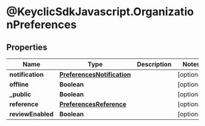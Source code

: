 # @KeyclicSdkJavascript.OrganizationPreferences

## Properties
Name | Type | Description | Notes
------------ | ------------- | ------------- | -------------
**notification** | [**PreferencesNotification**](PreferencesNotification.md) |  | [optional] 
**offline** | **Boolean** |  | [optional] 
**_public** | **Boolean** |  | [optional] 
**reference** | [**PreferencesReference**](PreferencesReference.md) |  | [optional] 
**reviewEnabled** | **Boolean** |  | [optional] 


